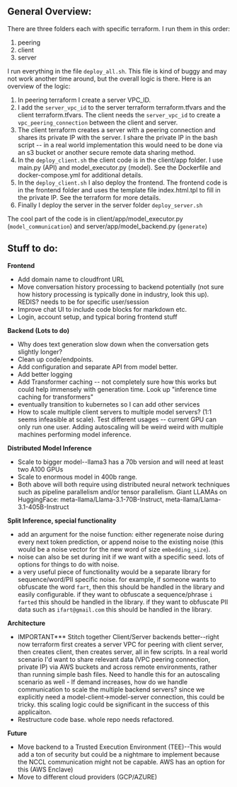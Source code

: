 ## General Overview: 
There are three folders each with specific terraform.  I run them in this order: 

1. peering
2. client
3. server

I run everything in the file ```deploy_all.sh```.  This file is kind of buggy and may not work another time around, but the overall logic is there. Here is an overview of the logic:

1. In peering terraform I create a server VPC_ID.  
2. I add the ```server_vpc_id``` to the server terraform terraform.tfvars and the client terraform.tfvars.  The client needs the ```server_vpc_id``` to create a ```vpc_peering_connection``` between the client and server. 
3. The client terraform creates a server with a peering connection and shares its private IP with the server. I share the private IP in the bash script -- in a real world implementation this would need to be done via an s3 bucket or another secure remote data sharing method.  
4. In the ```deploy_client.sh``` the client code is in the client/app folder.  I use main.py (API) and model_executor.py (model). See the Dockerfile and docker-compose.yml for additional details. 
5. In the ```deploy_client.sh``` I also deploy the frontend.  The frontend code is in the frontend folder and uses the template file index.html.tpl to fill in the private IP.  See the terraform for more details. 
6. Finally I deploy the server in the server folder ```deploy_server.sh```

The cool part of the code is in client/app/model_executor.py (```model_communication```) and server/app/model_backend.py (```generate```)


## Stuff to do: 

**Frontend**

- Add domain name to cloudfront URL
- Move conversation history processing to backend potentially (not sure how history processing is typically done in industry, look this up). REDIS? needs to be for specific user/session
- Improve chat UI to include code blocks for markdown etc. 
- Login, account setup, and typical boring frontend stuff

**Backend (Lots to do)**
- Why does text generation slow down when the conversation gets slightly longer?
- Clean up code/endpoints. 
- Add configuration and separate API from model better.
- Add better logging
- Add Transformer caching -- not completely sure how this works but could help immensely with generation time.  Look up "inference time caching for transformers"
- eventually transition to kubernetes so I can add other services 
-  How to scale multiple client servers to multiple model servers?  (1:1 seems infeasible at scale). Test different usages -- current GPU can only run one user.  Adding autoscaling will be weird weird with multiple machines performing model inference. 


**Distributed Model Inference**
- Scale to bigger model--llama3 has a 70b version and will need at least two A100 GPUs
- Scale to enormous model in 400b range. 
- Both above will both require using distributed neural network techniques such as  pipeline parallelism and/or tensor parallelism. Giant LLAMAs on HuggingFace: meta-llama/Llama-3.1-70B-Instruct, meta-llama/Llama-3.1-405B-Instruct


**Split Inference, special functionality**
- add an argument for the noise function: either regenerate noise during every next token prediction, or append noise to the existing noise (this would be a noise vector for the new word of size ```embedding_size```).  
- noise can also be set during init if we want with a specific seed. lots of options for things to do with noise. 
- a very useful piece of functionality would be a separate library for sequence/word/PII specific noise.  for example, if someone wants to obfuscate the word ```fart```, then this should be handled in the library and easily configurable. if they want to obfuscate a sequence/phrase ```i farted``` this should be handled in the library. if they want to obfuscate PII data such as ```ifart@gmail.com``` this should be handled in the library. 

**Architecture**
- IMPORTANT*** Stitch together Client/Server backends better--right now terraform first creates a server VPC for peering with client server, then creates client, then creates server, all in few scripts.  In a real world scenario I'd want to share relevant data (VPC peering connection, private IP) via AWS buckets and across remote environments, rather than running simple bash files. Need to handle this for an autoscaling scenario as well - If demand increases, how do we handle communication to scale the multiple backend servers? since we explicitly need a model-client->model-server connection, this could be tricky. this scaling logic could be significant in the success of this applicaiton.  
- Restructure code base. whole repo needs refactored. 

**Future**
- Move backend to a Trusted Execution Environment (TEE)--This would add a ton of security but could be a nightmare to implement because the NCCL communication might not be capable.  AWS has an option for this (AWS Enclave) 
- Move to different cloud providers (GCP/AZURE)